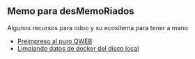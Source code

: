## Memo para desMemoRiados
Algunos recursos para odoo y su ecositema para tener a mano

- [Preimpreso al puro QWEB](preimpreso)
- [Limpiando datos de docker del disco local](limpiandoDocker)
